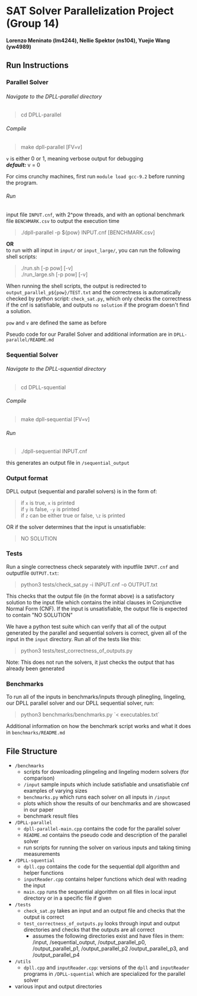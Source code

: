 # SAT Solver Parallelization Project (Group 14)

#### Lorenzo Meninato (lm4244), Nellie Spektor (ns104), Yuejie Wang (yw4989)

## Run Instructions

### Parallel Solver

###### Navigate to the DPLL-parallel directory

> cd DPLL-parallel

###### Compile

> make dpll-parallel [FV=v]

`v` is either 0 or 1, meaning verbose output for debugging  
***default:*** v = 0

For cims crunchy machines, first run `module load gcc-9.2` before running the program.

###### Run

input file `INPUT.cnf`, with 2^pow threads, and with an optional benchmark file `BENCHMARK.csv` to output the execution
time

> ./dpll-parallel -p ${pow} INPUT.cnf [BENCHMARK.csv]

**OR**  
to run with all input in `input/` or `input_large/`, you can run the following shell scripts:
> ./run.sh [-p pow] [-v]  
> ./run_large.sh [-p pow] [-v]

When running the shell scripts, the output is redirected to `output_parallel_p${pow}/TEST.txt` and the correctness is
automatically checked by python script: `check_sat.py`, which only checks the correctness if the cnf is satisfiable, and
outputs `no solution` if the program doesn't find a solution.

`pow` and `v` are defined the same as before

Pseudo code for our Parallel Solver and additional information are in `DPLL-parallel/README.md`

### Sequential Solver

###### Navigate to the DPLL-squential directory

> cd DPLL-squential

###### Compile

> make dpll-sequential [FV=v]

###### Run

> ./dpll-sequential INPUT.cnf

this generates an output file in `/sequential_output`

### Output format

DPLL output (sequential and parallel solvers) is in the form of:
> if `x` is true, `x` is printed  
> if `y` is false, `-y` is printed  
> if `z` can be either true or false, `\z` is printed

OR if the solver determines that the input is unsatisfiable:
> NO SOLUTION

### Tests

Run a single correctness check separately with inputfile `INPUT.cnf` and outputfile `OUTPUT.txt`:
> python3 tests/check_sat.py -i INPUT.cnf -o OUTPUT.txt

This checks that the output file (in the format above) is a satisfactory solution to the input file which contains the
initial clauses in Conjunctive Normal Form (CNF). If the input is unsatisfiable, the output file is expected to
contain "NO SOLUTION"

We have a python test suite which can verify that all of the output generated by the parallel and sequential solvers is
correct, given all of the input in the `input` directory. Run all of the tests like this:
> python3 tests/test_correctness_of_outputs.py

Note: This does not run the solvers, it just checks the output that has already been generated

### Benchmarks

To run all of the inputs in benchmarks/inputs through plinegling, lingeling, our DPLL parallel solver and our DPLL
sequential solver, run:

> python3 benchmarks/benchmarks.py \`< executables.txt\`

Additional information on how the benchmark script works and what it does in `benchmarks/README.md`

## File Structure

- `/benchmarks`
    - scripts for downloading plingeling and lingeling modern solvers (for comparison)
    - `/input` sample inputs which include satisfiable and unsatisfiable cnf examples of varying sizes
    - `benchmarks.py` which runs each solver on all inputs in `/input`
    - plots which show the results of our benchmarks and are showcased in our paper
    - benchmark result files
- `/DPLL-parallel`
    - `dpll-parallel-main.cpp` contains the code for the parallel solver
    - `README.md` contains the pseudo code and description of the parallel solver
    - run scripts for running the solver on various inputs and taking timing measurements
- `/DPLL-squential`
    - `dpll.cpp` contains the code for the sequential dpll algorithm and helper functions
    - `inputReader.cpp` contains helper functions which deal with reading the input
    - `main.cpp` runs the sequential algorithm on all files in local input directory or in a specific file if given
- `/tests`
    - `check_sat.py` takes an input and an output file and checks that the output is correct
    - `test_correctness_of_outputs.py` looks through input and output directories and checks that the outputs are all
      correct
        - assumes the following directories exist and have files in them: /input, /sequential_output,
          /output_parallel_p0, /output_parallel_p1, /output_parallel_p2 /output_parallel_p3, and /output_parallel_p4
- `/utils`
    - `dpll.cpp` and `inputReader.cpp`: versions of the `dpll` and `inputReader` programs in `/DPLL-squential` which are
      specialized for the parallel solver
- various input and output directories
